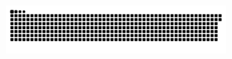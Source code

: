 <picture>
  <source media="(prefers-color-scheme: dark)" srcset="https://raw.githubusercontent.com/MarineHakobyan/MarineHakobyan/809f74b3678590a81c8524482a39e81f17033112/github-contribution-grid-snake-dark.svg" />
  <source media="(prefers-color-scheme: light)" srcset="https://raw.githubusercontent.com/MarineHakobyan/MarineHakobyan/809f74b3678590a81c8524482a39e81f17033112/github-contribution-grid-snake.svg" />
  <img alt="github-snake" src="https://raw.githubusercontent.com/MarineHakobyan/MarineHakobyan/809f74b3678590a81c8524482a39e81f17033112/github-contribution-grid-snake-dark.svg" />
</picture>
